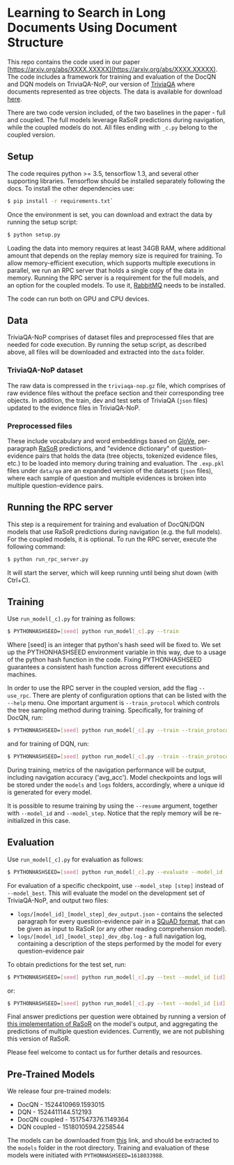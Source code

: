 # Learning to Search in Long Documents Using Document Structure
This repo contains the code used in our paper [https://arxiv.org/abs/XXXX.XXXXX](https://arxiv.org/abs/XXXX.XXXXX).
The code includes a framework for training and evaluation of the DocQN and DQN models on TriviaQA-NoP, our version of [TriviaQA](http://nlp.cs.washington.edu/triviaqa/) where documents represented as tree objects.
The data is available for download [here](https://www.cs.tau.ac.il/~taunlp/triviaqa-nop/triviaqa-nop.gz).

There are two code version included, of the two baselines in the paper - full and coupled.
The full models leverage RaSoR predictions during navigation, while the coupled models do not.
All files ending with `_c.py` belong to the coupled version.


## Setup
The code requires python >= 3.5, tensorflow 1.3, and several other supporting libraries.
Tensorflow should be installed separately following the docs. To install the other dependencies use:
```bash
$ pip install -r requirements.txt`
```
Once the environment is set, you can download and extract the data by running the setup script:
```bash
$ python setup.py
```

Loading the data into memory requires at least 34GB RAM, where additional amount that depends on the replay memory size is required for training. To allow memory-efficient execution, which supports multiple executions in parallel, we run an RPC server that holds a single copy of the data in memory.
Running the RPC server is a requirement for the full models, and an option for the coupled models. To use it, [RabbitMQ](https://www.rabbitmq.com/install-debian.html) needs to be installed.

The code can run both on GPU and CPU devices.


## Data
TriviaQA-NoP comprises of dataset files and preprocessed files that are needed for code execution.
By running the setup script, as described above, all files will be downloaded and extracted into the `data` folder.

### TriviaQA-NoP dataset
The raw data is compressed in the `triviaqa-nop.gz` file, which comprises of raw evidence files without the preface section and their corresponding tree objects. In addition, the train, dev and test sets of TriviaQA (`json` files)
updated to the evidence files in TriviaQA-NoP.

### Preprocessed files
These include vocabulary and word embeddings based on [GloVe](https://nlp.stanford.edu/projects/glove/), per-paragraph [RaSoR](https://github.com/shimisalant/RaSoR) predictions, and "evidence dictionary" of question-evidence pairs that holds the data (tree objects, tokenized evidence files, etc.) to be loaded into memory during training and evaluation.
The `.exp.pkl` files under `data/qa` are an expanded version of the datasets (`json` files), where each sample of question and multiple evidences is broken into multiple question-evidence pairs.


## Running the RPC server
This step is a requirement for training and evaluation of DocQN/DQN models that use RaSoR predictions during navigation (e.g. the full models). For the coupled models, it is optional. To run the RPC server, execute the following command:
```bash
$ python run_rpc_server.py
```

It will start the server, which will keep running until being shut down (with Ctrl+C).


## Training

Use `run_model[_c].py` for training as follows:

```bash
$ PYTHONHASHSEED=[seed] python run_model[_c].py --train
```

Where [seed] is an integer that python's hash seed will be fixed to. We set up the PYTHONHASHSEED environment variable in this way, due to a usage of the python hash function in the code. Fixing PYTHONHASHSEED guarantees a consistent hash function across different executions and machines.

In order to use the RPC server in the coupled version, add the flag `--use_rpc`. There are plenty of configuration options that can be listed with the `--help` menu. One important argument is `--train_protocol` which controls the tree sampling method during training. Specifically, for training of DocQN, run:
```bash
$ PYTHONHASHSEED=[seed] python run_model[_c].py --train --train_protocol combined_ans_radius
```
and for training of DQN, run:
```bash
$ PYTHONHASHSEED=[seed] python run_model[_c].py --train --train_protocol sequential
```

During training, metrics of the navigation performance will be output, including navigation accuracy ('avg_acc').
Model checkpoints and logs will be stored under the `models` and `logs` folders, accordingly, where a unique id is generated for every model.

It is possible to resume training by using the `--resume` argument, together with `--model_id` and `--model_step`. Notice that the reply memory will be re-initialized in this case.


## Evaluation
Use `run_model[_c].py` for evaluation as follows:

```bash
$ PYTHONHASHSEED=[seed] python run_model[_c].py --evaluate --model_id [id] --model_best
```

For evaluation of a specific checkpoint, use `--model_step [step]` instead of `--model_best`.
This will evaluate the model on the development set of TriviaQA-NoP, and output two files:
* `logs/[model_id]_[model_step]_dev_output.json` - contains the selected paragraph for every question-evidence pair
in a [SQuAD format](https://rajpurkar.github.io/SQuAD-explorer/), that can be given as input to RaSoR (or any other reading comprehension model).
* `logs/[model_id]_[model_step]_dev_dbg.log` - a full navigation log, containing a description of the steps
performed by the model for every question-evidence pair

To obtain predictions for the test set, run:
```bash
$ PYTHONHASHSEED=[seed] python run_model[_c].py --test --model_id [id] --model_best
```
or:
```bash
$ PYTHONHASHSEED=[seed] python run_model[_c].py --test --model_id [id] --model_step [step]
```

Final answer predictions per question were obtained by running a version of [this implementation of RaSoR](https://github.com/shimisalant/RaSoR) on the model's output, and aggregating the predictions of multiple question evidences.  Currently, we are not publishing this version of RaSoR.

Please feel welcome to contact us for further details and resources.


## Pre-Trained Models
We release four pre-trained models:
* DocQN - 1524410969.1593015
* DQN - 1524411144.512193
* DocQN coupled - 1517547376.1149364
* DQN coupled - 1518010594.2258544

The models can be downloaded from [this](https://www.cs.tau.ac.il/~taunlp/triviaqa-nop/triviaqa-nop-pretrained-models.gz) link, and should be extracted to the `models` folder in the root directory.
Training and evaluation of these models were initiated with `PYTHONHASHSEED=1618033988`.